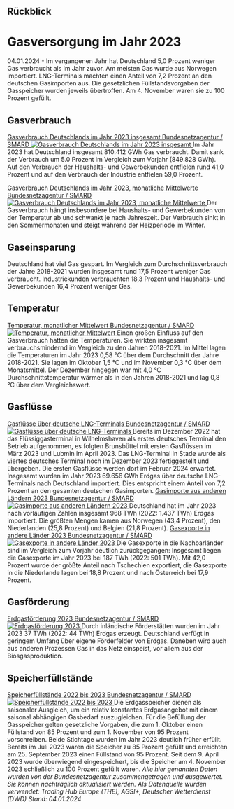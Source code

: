 





## Rückblick
# Gasversorgung im Jahr 2023


04.01.2024 - Im vergangenen Jahr hat Deutschland 5,0 Prozent weniger Gas verbraucht als im Jahr zuvor. Am meisten Gas wurde aus Norwegen importiert. LNG-Terminals machten einen Anteil von 7,2 Prozent an den deutschen Gasimporten aus. Die gesetzlichen Füllstandsvorgaben der Gasspeicher wurden jeweils übertroffen. Am 4. November waren sie zu 100 Prozent gefüllt.
## Gasverbrauch
[ Gasverbrauch Deutschlands im Jahr 2023 insgesamt Bundesnetzagentur / SMARD ![Gasverbrauch Deutschlands im Jahr 2023 insgesamt](https://www.smard.de/resource/blob/211866/d1c19b7ccba2fd8b1ad17332cf97a198/1-gasverbrauch-gesamt-data.png) ](https://www.smard.de/resource/blob/211866/d1c19b7ccba2fd8b1ad17332cf97a198/1-gasverbrauch-gesamt-data.png)
Im Jahr 2023 hat Deutschland insgesamt 810.412 GWh Gas verbraucht. Damit sank der Verbrauch um 5.0 Prozent im Vergleich zum Vorjahr (849.828 GWh). Auf den Verbrauch der Haushalts- und Gewerbekunden entfielen rund 41,0 Prozent und auf den Verbrauch der Industrie entfielen 59,0 Prozent.
  

[ Gasverbrauch Deutschlands im Jahr 2023, monatliche Mittelwerte Bundesnetzagentur / SMARD ![Gasverbrauch Deutschlands im Jahr 2023, monatliche Mittelwerte](https://www.smard.de/resource/blob/211858/923f794972c26ca1efdde37018698e26/1-gasverbrauch-monatlich-data.png) ](https://www.smard.de/resource/blob/211858/923f794972c26ca1efdde37018698e26/1-gasverbrauch-monatlich-data.png)
Der Gasverbrauch hängt insbesondere bei Haushalts- und Gewerbekunden von der Temperatur ab und schwankt je nach Jahreszeit. Der Verbrauch sinkt in den Sommermonaten und steigt während der Heizperiode im Winter.
## Gaseinsparung
Deutschland hat viel Gas gespart. Im Vergleich zum Durchschnittsverbrauch der Jahre 2018-2021 wurden insgesamt rund 17,5 Prozent weniger Gas verbraucht. Industriekunden verbrauchten 18,3 Prozent und Haushalts- und Gewerbekunden 16,4 Prozent weniger Gas.
## Temperatur  

[ Temperatur, monatlicher Mittelwert Bundesnetzagentur / SMARD ![Temperatur, monatlicher Mittelwert](https://www.smard.de/resource/blob/211856/748daee1723b623cff96700622de9e9a/1-temperatur-monatlich-data.png) ](https://www.smard.de/resource/blob/211856/748daee1723b623cff96700622de9e9a/1-temperatur-monatlich-data.png)
Einen großen Einfluss auf den Gasverbrauch hatten die Temperaturen. Sie wirkten insgesamt verbrauchsmindernd im Vergleich zu den Jahren 2018-2021. Im Mittel lagen die Temperaturen im Jahr 2023 0,58 °C über dem Durchschnitt der Jahre 2018-2021. Sie lagen im Oktober 1,5 °C und im November 0,3 °C über dem Monatsmittel. Der Dezember hingegen war mit 4,0 °C Durchschnittstemperatur wärmer als in den Jahren 2018-2021 und lag 0,8 °C über dem Vergleichswert.
## Gasflüsse
[ Gasflüsse über deutsche LNG-Terminals Bundesnetzagentur / SMARD ![Gasflüsse über deutsche LNG-Terminals](https://www.smard.de/resource/blob/211864/3bb25ee97cbff0c09a0356874140a9ac/1-gasfluesse-lng-data.png) ](https://www.smard.de/resource/blob/211864/3bb25ee97cbff0c09a0356874140a9ac/1-gasfluesse-lng-data.png)
Bereits im Dezember 2022 hat das Flüssiggasterminal in Wilhelmshaven als erstes deutsches Terminal den Betrieb aufgenommen, es folgten Brunsbüttel mit ersten Gasflüssen im März 2023 und Lubmin im April 2023. Das LNG-Terminal in Stade wurde als viertes deutsches Terminal noch im Dezember 2023 fertiggestellt und übergeben. Die ersten Gasflüsse werden dort im Februar 2024 erwartet.
Insgesamt wurden im Jahr 2023 69.656 GWh Erdgas über deutsche LNG-Terminals nach Deutschland importiert. Dies entspricht einem Anteil von 7,2 Prozent an den gesamten deutschen Gasimporten.
[ Gasimporte aus anderen Ländern 2023 Bundesnetzagentur / SMARD ![Gasimporte aus anderen Ländern 2023](https://www.smard.de/resource/blob/211862/dc32347acb4212369aef294e7f6c1101/1-gasimporte-data.png) ](https://www.smard.de/resource/blob/211862/dc32347acb4212369aef294e7f6c1101/1-gasimporte-data.png)
Deutschland hat im Jahr 2023 nach vorläufigen Zahlen insgesamt 968 TWh (2022: 1.437 TWh) Erdgas importiert. Die größten Mengen kamen aus Norwegen (43,4 Prozent), den Niederlanden (25,8 Prozent) und Belgien (21,8 Prozent).
[ Gasexporte in andere Länder 2023 Bundesnetzagentur / SMARD ![Gasexporte in andere Länder 2023](https://www.smard.de/resource/blob/211850/11d9289651404c6457a4a2a69bc53a19/2024-gasexporte-data.png) ](https://www.smard.de/resource/blob/211850/11d9289651404c6457a4a2a69bc53a19/2024-gasexporte-data.png)
Die Gasexporte in die Nachbarländer sind im Vergleich zum Vorjahr deutlich zurückgegangen: Insgesamt liegen die Gasexporte im Jahr 2023 bei 187 TWh (2022: 501 TWh). Mit 42,0 Prozent wurde der größte Anteil nach Tschechien exportiert, die Gasexporte in die Niederlande lagen bei 18,8 Prozent und nach Österreich bei 17,9 Prozent.
## Gasförderung
[ Erdgasförderung 2023 Bundesnetzagentur / SMARD ![Erdgasförderung 2023](https://www.smard.de/resource/blob/211854/4489ceab2949a1e049201758593caf72/1-erdgasfoerderung-data.png) ](https://www.smard.de/resource/blob/211854/4489ceab2949a1e049201758593caf72/1-erdgasfoerderung-data.png)
Durch inländische Förderstätten wurden im Jahr 2023 37 TWh (2022: 44 TWh) Erdgas erzeugt. Deutschland verfügt in geringem Umfang über eigene Förderfelder von Erdgas. Daneben wird auch aus anderen Prozessen Gas in das Netz einspeist, vor allem aus der Biosgasproduktion.
## Speicherfüllstände
[ Speicherfüllstände 2022 bis 2023 Bundesnetzagentur / SMARD ![Speicherfüllstände 2022 bis 2023](https://www.smard.de/resource/blob/211860/0b90355153ad7ff650fc9f9db2725acb/1-speicherfuellstaende-data.png) ](https://www.smard.de/resource/blob/211860/0b90355153ad7ff650fc9f9db2725acb/1-speicherfuellstaende-data.png)
Die Erdgasspeicher dienen als saisonaler Ausgleich, um ein relativ konstantes Erdgasangebot mit einem saisonal abhängigen Gasbedarf auszugleichen.
Für die Befüllung der Gasspeicher gelten gesetzliche Vorgaben, die zum 1. Oktober einen Füllstand von 85 Prozent und zum 1. November von 95 Prozent vorschreiben. Beide Stichtage wurden im Jahr 2023 deutlich früher erfüllt. Bereits im Juli 2023 waren die Speicher zu 85 Prozent gefüllt und erreichten am 25. September 2023 einen Füllstand von 95 Prozent. Seit dem 9. April 2023 wurde überwiegend eingespeichert, bis die Speicher am 4. November 2023 schließlich zu 100 Prozent gefüllt waren.
_Alle hier genannten Daten wurden von der Bundesnetzagentur zusammengetragen und ausgewertet. Sie können nachträglich aktualisiert werden. Als Datenquelle wurden verwendet: Trading Hub Europe (THE), AGSI+, Deutscher Wetterdienst (DWD)_
_Stand: 04.01.2024_







